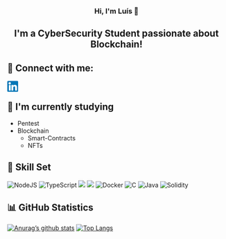 <h3 align="center">
Hi, I'm <!--<a href="" target="_blank" rel="noreferrer">-->Luís<!--</a>--> 👋
</h3>

<h2 align="center">
I'm a CyberSecurity Student passionate about Blockchain!
</h2> 

## 🤝 Connect with me:
<a href="https://pt.linkedin.com/in/luís-costa-56a001220?trk=profile-badge"><img src="./images/linkedin.svg" alt="Luís Costa | LinkedIn" width="25px" align="left"></a> 
<br/>

## 🌱 I'm currently studying 
* Pentest
* Blockchain
  - Smart-Contracts
  - NFTs

## 💼 Skill Set
![NodeJS](https://img.shields.io/badge/node.js-6DA55F?style=for-the-badge&logo=node.js&logoColor=white)
![TypeScript](https://img.shields.io/badge/typescript-%23007ACC.svg?style=for-the-badge&logo=typescript&logoColor=white)
![](https://img.shields.io/badge/react-%2320232a.svg?style=for-the-badge&logo=react&logoColor=%2361DAFB)
![](https://img.shields.io/badge/react_native-%2320232a.svg?style=for-the-badge&logo=react&logoColor=%2361DAFB)
![Docker](https://img.shields.io/badge/docker-%230db7ed.svg?style=for-the-badge&logo=docker&logoColor=white)
![C](https://img.shields.io/badge/c-%2300599C.svg?style=for-the-badge&logo=c&logoColor=white)
![Java](https://img.shields.io/badge/java-%23ED8B00.svg?style=for-the-badge&logo=java&logoColor=white)
![Solidity](https://img.shields.io/badge/Solidity-%23363636.svg?style=for-the-badge&logo=solidity&logoColor=white)

## 📊 GitHub Statistics

[![Anurag’s github stats](https://github-readme-stats.vercel.app/api?username=lmpc2001&theme=react&show_icons=true&hide_border=true&count_private=true)](https://github.com/lmpc2001) [![Top Langs](https://github-readme-stats.vercel.app/api/top-langs/?username=lmpc2001&layout=compact&theme=react&hide_border=true&count_private=true)](https://github.com/lmpc2001)
